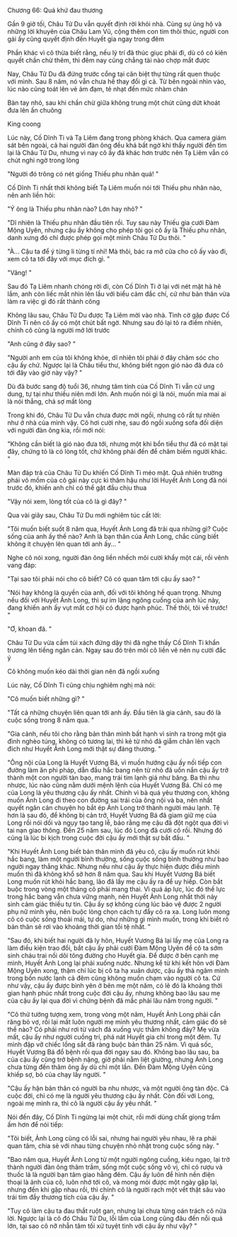 




Chương 66: Quá khứ đau thương

Gần 9 giờ tối, Châu Tử Du vẫn quyết định rời khỏi nhà. Cùng sự ủng hộ và những lời khuyên của Châu Lam Vũ, cộng thêm con tim thôi thúc, người con gái ấy cũng quyết định đến Huyết gia ngay trong đêm

Phần khác vì cô thừa biết rằng, nếu lý trí đã thúc giục phải đi, dù cô có kiên quyết chần chừ thêm, thì đêm nay cũng chẳng tài nào chợp mắt được

Nay, Châu Tử Du đã đứng trước cổng tại căn biệt thự từng rất quen thuộc với mình. Sau 8 năm, nó vẫn chưa hề thay đổi gì cả. Từ bên ngoài nhìn vào, lúc nào cũng toát lên vẻ ảm đạm, tẻ nhạt đến mức nhàm chán

Bàn tay nhỏ, sau khi chần chừ giữa không trung một chút cũng dứt khoát đưa lên ấn chuông

King coong

Lúc này, Cố Dĩnh Ti và Tạ Liêm đang trong phòng khách. Qua camera giám sát bên ngoài, cả hai người đàn ông đều khá bất ngờ khi thấy người đến tìm lại là Châu Tử Du, nhưng vì nay cô ấy đã khác hơn trước nên Tạ Liêm vẫn có chút nghi ngờ trong lòng

"Người đó trông có nét giống Thiếu phu nhân quá! "

Cố Dĩnh Ti nhất thời không biết Tạ Liêm muốn nói tới Thiếu phu nhân nào, nên anh liền hỏi:

"Ý ông là Thiếu phu nhân nào? Lớn hay nhỏ? "


"Dĩ nhiên là Thiếu phu nhân đầu tiên rồi. Tuy sau này Thiếu gia cưới Đàm Mộng Uyên, nhưng cậu ấy không cho phép tôi gọi cô ấy là Thiếu phu nhân, danh xưng đó chỉ được phép gọi một mình Châu Tử Du thôi. "

"À... Cậu ta để ý từng li từng tí nhỉ! Mà thôi, bác ra mở cửa cho cô ấy vào đi, xem cô ta tới đây với mục đích gì. "

"Vâng! "

Sau đó Tạ Liêm nhanh chóng rời đi, còn Cố Dĩnh Ti ở lại với nét mặt hả hê lắm, anh còn liếc mắt nhìn lên lầu với biểu cảm đắc chí, cứ như bản thân vừa làm ra việc gì đó rất thành công

Không lâu sau, Châu Tử Du được Tạ Liêm mời vào nhà. Tình cờ gặp được Cố Dĩnh Ti nên cô ấy có một chút bất ngờ. Nhưng sau đó lại tỏ ra điềm nhiên, chính cô cũng là người mở lời trước

"Anh cũng ở đây sao? "

"Người anh em của tôi không khỏe, dĩ nhiên tôi phải ở đây chăm sóc cho cậu ấy chứ. Ngược lại là Châu tiểu thư, không biết ngọn gió nào đã đưa cô tới đây vào giờ này vậy? "

Dù đã bước sang độ tuổi 36, nhưng tâm tính của Cố Dĩnh Ti vẫn cứ ung dung, tự tại như thiếu niên mới lớn. Anh muốn nói gì là nói, muốn mỉa mai ai là nói thẳng, chả sợ mất lòng

Trong khi đó, Châu Tử Du vẫn chưa được mời ngồi, nhưng cô rất tự nhiên như ở nhà của mình vậy. Cô hơi cười nhẹ, sau đó ngồi xuống sofa đối diện với người đàn ông kia, rồi mới nói:

"Không cần biết là gió nào đưa tới, nhưng một khi bổn tiểu thư đã có mặt tại đây, chứng tỏ là có lòng tốt, chứ không phải đến để châm biếm người khác. "

Màn đáp trả của Châu Tử Du khiến Cố Dĩnh Ti méo mặt. Quả nhiên trường phái võ mồm của cô gái này cực kì thâm hậu như lời Huyết Ảnh Long đã nói trước đó, khiến anh chỉ có thể gật đầu chịu thua

"Vậy nói xem, lòng tốt của cô là gì đây? "


Qua vài giây sau, Châu Tử Du mới nghiêm túc cất lời:

"Tôi muốn biết suốt 8 năm qua, Huyết Ảnh Long đã trải qua những gì? Cuộc sống của anh ấy thế nào? Anh là bạn thân của Ảnh Long, chắc cũng biết không ít chuyện lên quan tới anh ấy... "

Nghe cô nói xong, người đàn ông liền nhếch môi cười khẩy một cái, rồi vênh vang đáp:

"Tại sao tôi phải nói cho cô biết? Cô có quan tâm tới cậu ấy sao? "

"Nói hay không là quyền của anh, đối với tôi không hề quan trọng. Nhưng nếu đối với Huyết Ảnh Long, thì sự im lặng ngông cuồng của anh lúc này, đang khiến anh ấy vụt mất cơ hội có được hạnh phúc. Thế thôi, tôi về trước! "

"Ơ, khoan đã. "

Châu Tử Du vừa cầm túi xách đứng dậy thì đã nghe thấy Cố Dĩnh Ti khẩn trương lên tiếng ngăn cản. Ngay sau đó trên môi cô liền vẽ nên nụ cười đắc ý

Cô không muốn kéo dài thời gian nên đã ngồi xuống

Lúc này, Cố Dĩnh Ti cũng chịu nghiêm nghị mà nói:

"Cô muốn biết những gì? "

"Tất cả những chuyện liên quan tới anh ấy. Đầu tiên là gia cảnh, sau đó là cuộc sống trong 8 năm qua. "

"Gia cảnh, nếu tôi cho rằng bản thân mình bất hạnh vì sinh ra trong một gia đình nghèo túng, không có tương lai, thì kẻ từ nhỏ đã giẫm chân lên vạch đích như Huyết Ảnh Long mới thật sự đáng thương. "


"Ông nội của Long là Huyết Vương Bá, vì muốn hướng cậu ấy nối tiếp con đường làm ăn phi pháp, dẫn đầu hắc bang nên từ nhỏ đã uốn nắn cậu ấy trở thành một con người tàn bạo, mang trái tim lạnh giá như băng. Ba thì nhu nhược, lúc nào cũng nằm dưới mệnh lệnh của Huyết Vương Bá. Chỉ có mẹ của Long là yêu thương cậu ấy nhất. Chính vì bà quá yêu thương con, không muốn Ảnh Long đi theo con đường sai trái của ông nội và ba, nên nhất quyết ngăn cản chuyện họ bắt ép Ảnh Long trở thành người máu lạnh. Tệ hơn là sau đó, để không bị cản trở, Huyết Vương Bá đã giam giữ mẹ của Long rồi nói dối và ngụy tạo tang lễ, bảo rằng mẹ cậu đã đột ngột qua đời vì tai nạn giao thông. Đến 25 năm sau, lúc đó Long đã cưới cô rồi. Nhưng đó cũng là lúc bi kịch trong cuộc đời cậu ấy mới thật sự bắt đầu. "

"Khi Huyết Ảnh Long biết bản thân mình đã yêu cô, cậu ấy muốn rút khỏi hắc bang, làm một người bình thường, sống cuộc sống bình thường như bao người ngay thẳng khác. Nhưng nếu như cậu ấy thực hiện được điều mình muốn thì đã không khổ sở hơn 8 năm qua. Sau khi Huyết Vương Bá biết Long muốn rút khỏi hắc bang, lão đã lấy mẹ cậu ấy ra để uy hiếp. Còn bắt buộc trong vòng một tháng cô phải mang thai. Vì quá áp lực, lúc đó thế lực trong hắc bang vẫn chưa vững mạnh, nên Huyết Ảnh Long nhất thời nảy sinh cảm giác thiếu tự tin. Cậu ấy sợ không cùng lúc bảo vệ được 2 người phụ nữ mình yêu, nên buộc lòng chọn cách tự đẩy cô ra xa. Long luôn mong cô có cuộc sống thoải mái, tự do, như những gì mình muốn, trong khi biết rõ bản thân sẽ rơi vào khoảng thời gian tồi tệ nhất. "

"Sau đó, khi biết hai người đã ly hôn, Huyết Vương Bá lại lấy mẹ của Long ra làm điều kiện trao đổi, bắt cậu ấy phải cưới Đàm Mộng Uyên để cô ta sớm sinh cháu trai nối dõi tông đường cho Huyết gia. Để được ở bên cạnh mẹ mình, Huyết Ảnh Long lại phải xuống nước. Nhưng kể từ khi kết hôn với Đàm Mộng Uyên xong, thậm chí lúc bị cô ta hạ xuân dược, cậu ấy thà ngâm mình trong bồn nước lạnh cả đêm cũng không muốn chạm vào người cô ta. Cứ như vậy, cậu ấy được bình yên ở bên mẹ một năm, có lẽ đó là khoảng thời gian hạnh phúc nhất trong cuộc đời cậu ấy, nhưng không bao lâu sau mẹ của cậu ấy lại qua đời vì chứng bệnh đã mắc phải lâu năm trong người. "

"Cô thử tưởng tượng xem, trong vòng một năm, Huyết Ảnh Long phải cắn răng bỏ vợ, rồi lại mất luôn người mẹ mình yêu thương nhất, cảm giác đó sẽ thế nào? Có phải như rơi từ vách đá xuống vực thẳm không đáy? Mẹ vừa mất, cậu ấy như người cuồng trí, phá nát Huyết gia chỉ trong một đêm. Tự mình đập vỡ chiếc lồng sắt đã ràng buộc bản thân 25 năm. Vì quá sốc, Huyết Vương Bá đổ bệnh rồi qua đời ngay sau đó. Không bao lâu sau, ba của cậu ấy cũng trở bệnh nặng, giờ phải nằm liệt giường, nhưng Ảnh Long chưa từng đến thăm ông ấy dù chỉ một lần. Đến Đàm Mộng Uyên cũng khiếp sợ, bỏ của chạy lấy người. "

"Cậu ấy hận bản thân có người ba nhu nhược, và một người ông tàn độc. Cả cuộc đời, chỉ có mẹ là người yêu thương cậu ấy nhất. Còn đối với Long, ngoài mẹ mình ra, thì cô là người cậu ấy yêu nhất. "

Nói đến đây, Cố Dĩnh Ti ngừng lại một chút, rồi mới dùng chất giọng trầm ấm hơn để nói tiếp:

"Tôi biết, Ảnh Long cũng có lỗi sai, nhưng hai người yêu nhau, lẽ ra phải quan tâm, chia sẻ với nhau từng chuyện nhỏ nhặt trong cuộc sống này. "

"Bao năm qua, Huyết Ảnh Long từ một người ngông cuồng, kiêu ngạo, lại trở thành người đàn ông thâm trầm, sống một cuộc sống vô vị, chỉ có rượu và thuốc lá là người bạn tâm giao hằng đêm. Cậu ấy luôn để hình nền điện thoại là ảnh của cô, luôn nhớ tới cô, và mong mỏi được một ngày gặp lại, nhưng đến khi gặp nhau rồi, thì chính cô là người rạch một vết thật sâu vào trái tim đầy thương tích của cậu ấy. "

"Tuy cô làm cậu ta đau thắt ruột gan, nhưng lại chưa từng oán trách cô nửa lời. Ngược lại là cô đó Châu Tử Du, lỗi lầm của Long cũng đâu đến nỗi quá lớn, tại sao cô nỡ nhẫn tâm tối xử tuyệt tình với cậu ấy như vậy? "




